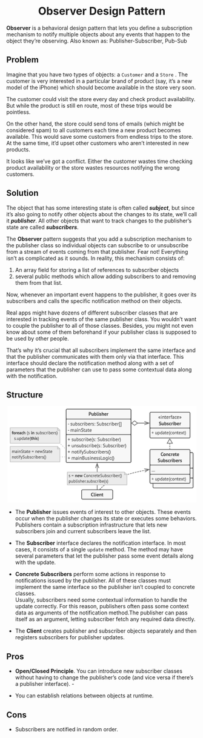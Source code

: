 <h1 align="center">Observer Design Pattern</h1>

**Observer** is a behavioral design pattern that lets you define a subscription mechanism to notify multiple objects about any events that happen to the object they’re observing. Also known as: Publisher-Subscriber, Pub-Sub

## Problem
Imagine that you have two types of objects: a `Customer` and a `Store` . The customer is very interested in a particular brand of product (say, it’s a new model of the iPhone) which should become available in the store very soon.

The customer could visit the store every day and check product availability. But while the product is still en route, most of these trips would be pointless.

On the other hand, the store could send tons of emails (which might be considered spam) to all customers each time a new product becomes available. This would save some customers from endless trips to the store. At the same time, it’d upset other customers who aren’t interested in new products.

It looks like we’ve got a conflict. Either the customer wastes time checking product availability or the store wastes resources notifying the wrong customers.

## Solution
The object that has some interesting state is often called ***subject***, but since it’s also going to notify other objects about the changes to its state, we’ll call it ***publisher***. All other objects that want to track changes to the publisher’s state are called ***subscribers***.

The **Observer** pattern suggests that you add a subscription mechanism to the publisher class so individual objects can subscribe to or unsubscribe from a stream of events coming from that publisher. Fear not! Everything isn’t as complicated as it sounds. In reality, this mechanism consists of:
1. An array field for storing a list of references to subscriber objects
1. several public methods which allow adding subscribers to and removing them from that list.

Now, whenever an important event happens to the publisher, it goes over its subscribers and calls the specific notification method on their objects.

Real apps might have dozens of different subscriber classes that are interested in tracking events of the same publisher class. You wouldn’t want to couple the publisher to all of those classes. Besides, you might not even know about some of them beforehand if your publisher class is supposed to be used by other people.

That’s why it’s crucial that all subscribers implement the same interface and that the publisher communicates with them only via that interface. This interface should declare the notification method along with a set of parameters that the publisher can use to pass some contextual data along with the notification.


## Structure
<p align="center"><img width="500" alt="Observer Pattern Structure" src="./ReadMe/Observer-Pattern-Structure.png"></p>

- The **Publisher** issues events of interest to other objects. These events occur when the publisher changes its state or executes some behaviors. Publishers contain a subscription infrastructure that lets new subscribers join and current subscribers leave the list.

- The **Subscriber** interface declares the notification interface. In most cases, it consists of a single `update` method. The method may have several parameters that let the publisher pass some event details along with the update.

- **Concrete Subscribers** perform some actions in response to notifications issued by the publisher. All of these classes must implement the same interface so the publisher isn’t coupled to concrete classes. <br>
Usually, subscribers need some contextual information to handle the update correctly. For this reason, publishers often pass some context data as arguments of the notification method.The publisher can pass itself as an argument, letting subscriber fetch any required data directly.

- The **Client** creates publisher and subscriber objects separately and then registers subscribers for publisher updates.

## Pros
- **Open/Closed Principle**. You can introduce new subscriber classes without having to change the publisher’s code (and vice versa if there’s a publisher interface). - 

- You can establish relations between objects at runtime.

## Cons
- Subscribers are notified in random order.